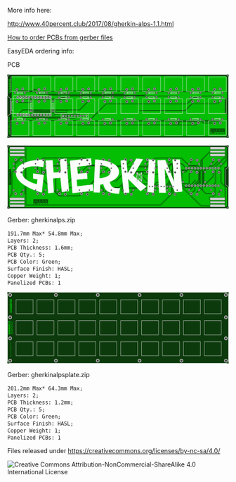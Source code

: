 More info here:

http://www.40percent.club/2017/08/gherkin-alps-1.1.html

[How to order PCBs from gerber files](http://www.40percent.club/2017/03/ordering-pcb.html)

EasyEDA ordering info:

PCB

![gherkinalpstop](gherkinalpstop.png)

![gherkinalpsbottom](gherkinalpsbottom.png)

Gerber: gherkinalps.zip


    191.7mm Max* 54.8mm Max;
    Layers: 2;
    PCB Thickness: 1.6mm;
    PCB Qty.: 5;
    PCB Color: Green;
    Surface Finish: HASL;
    Copper Weight: 1;
    Panelized PCBs: 1

	
	
![gherkinalpsplate](gherkinalpsplate.png)

Gerber: gherkinalpsplate.zip


    201.2mm Max* 64.3mm Max;
    Layers: 2;
    PCB Thickness: 1.2mm;
    PCB Qty.: 5;
    PCB Color: Green;
    Surface Finish: HASL;
    Copper Weight: 1;
    Panelized PCBs: 1



Files released under https://creativecommons.org/licenses/by-nc-sa/4.0/

![Creative Commons Attribution-NonCommercial-ShareAlike 4.0 International License](https://i.creativecommons.org/l/by-nc-sa/4.0/88x31.png)
